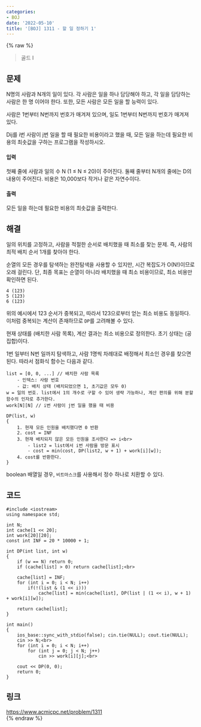 ```yaml
---
categories:
- BOJ
date: '2022-05-10'
title: '[BOJ] 1311 - 할 일 정하기 1'
---
```


{% raw %}
> 골드 I<br>

## 문제
N명의 사람과 N개의 일이 있다. 각 사람은 일을 하나 담당해야 하고, 각 일을 담당하는 사람은 한 명 이어야 한다. 또한, 모든 사람은 모든 일을 할 능력이 있다.

사람은 1번부터 N번까지 번호가 매겨져 있으며, 일도 1번부터 N번까지 번호가 매겨져 있다.

Dij를 i번 사람이 j번 일을 할 때 필요한 비용이라고 했을 때, 모든 일을 하는데 필요한 비용의 최솟값을 구하는 프로그램을 작성하시오.

#### 입력
첫째 줄에 사람과 일의 수 N (1 ≤ N ≤ 20)이 주어진다. 둘째 줄부터 N개의 줄에는 D의 내용이 주어진다. 비용은 10,000보다 작거나 같은 자연수이다.

#### 출력
모든 일을 하는데 필요한 비용의 최솟값을 출력한다.

## 해결
일의 위치를 고정하고, 사람을 적절한 순서로 배치했을 때 최소를 찾는 문제. 즉, 사람의 최적 배치 순서 1개를 찾아야 한다.

순열의 모든 경우를 탐색하는 완전탐색을 사용할 수 있지만, 시간 복잡도가 O(N!)이므로 오래 걸린다. 단, 최종 목표는 순열이 아니라 배치했을 때 최소 비용이므로, 최소 비용만 확인하면 된다.
```
4 (123)
5 (123)
6 (123)
``` 
위의 예시에서 123 순서가 중복되고, 따라서 123으로부터 얻는 최소 비용도 동일하다. 이처럼 중복되는 계산이 존재하므로 `DP`를 고려해볼 수 있다.

현재 상태를 (배치한 사람 목록), 계산 결과는 최소 비용으로 정의한다. 초기 상태는 (공집합)이다.

1번 일부터 N번 일까지 탐색하고, 사람 1명씩 차례대로 배정해서 최소인 경우를 찾으면 된다. 따라서 점화식 함수는 다음과 같다.
```
list = [0, 0, ...] // 배치한 사람 목록
	- 인덱스: 사람 번호
	- 값: 배치 상태 (배치되었으면 1, 초기값은 모두 0)
w = 일의 번호. list에서 1의 개수로 구할 수 있어 생략 가능하나, 계산 편의를 위해 분할 함수의 인자로 추가한다.
work[N][N] // i번 사람이 j번 일을 했을 때 비용

DP(list, w)
{
	1. 현재 모든 인원을 배치했다면 0 반환
	2. cost = INF
	3. 현재 배치되지 않은 모든 인원을 조사한다 => i<br>
		- list2 = list에서 i번 사람을 방문 표시
		- cost = min(cost, DP(list2, w + 1) + work[i][w]);
	4. cost를 반환한다.
}
```
boolean 배열일 경우, `비트마스크`를 사용해서 정수 하나로 치환할 수 있다. 

## 코드
```
#include <iostream>
using namespace std;

int N;
int cache[1 << 20];
int work[20][20];
const int INF = 20 * 10000 + 1;

int DP(int list, int w)
{
	if (w == N) return 0;
	if (cache[list] > 0) return cache[list];<br>

	cache[list] = INF;
	for (int i = 0; i < N; i++)
		if(!(list & (1 << i)))
			cache[list] = min(cache[list], DP(list | (1 << i), w + 1) + work[i][w]);
		
	return cache[list];
}

int main()
{
	ios_base::sync_with_stdio(false); cin.tie(NULL); cout.tie(NULL);
	cin >> N;<br>
	for (int i = 0; i < N; i++)
		for (int j = 0; j < N; j++)
			cin >> work[i][j];<br>

	cout << DP(0, 0);
	return 0;
}
```

## 링크
https://www.acmicpc.net/problem/1311<br>
{% endraw %}